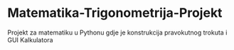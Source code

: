 # Matematika-Trigonometrija-Projekt
Projekt za matematiku u Pythonu gdje je konstrukcija pravokutnog trokuta i GUI Kalkulatora
